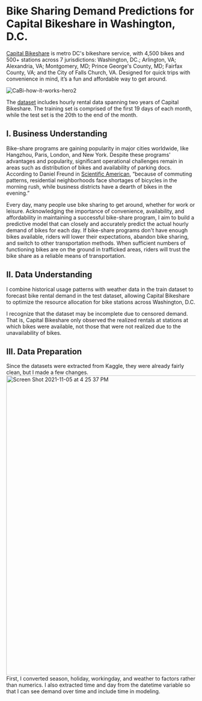 # Bike Sharing Demand Predictions for Capital Bikeshare in Washington, D.C.

[Capital Bikeshare](https://www.capitalbikeshare.com) is metro DC's bikeshare service, with 4,500 bikes and 500+ stations across 7 jurisdictions: Washington, DC.; Arlington, VA; Alexandria, VA; Montgomery, MD; Prince George's County, MD; Fairfax County, VA; and the City of Falls Church, VA. Designed for quick trips with convenience in mind, it’s a fun and affordable way to get around.

![CaBi-how-it-works-hero2](https://user-images.githubusercontent.com/93355594/139561008-607a884b-785c-4fa6-a6c9-ace57caca446.jpg)

The [dataset](https://www.kaggle.com/c/bike-sharing-demand/overview) includes hourly rental data spanning two years of Capital Bikeshare. The training set is comprised of the first 19 days of each month, while the test set is the 20th to the end of the month. 

## I. Business Understanding
Bike-share programs are gaining popularity in major cities worldwide, like Hangzhou, Paris, London, and New York. Despite these programs' advantages and popularity, significant operational challenges remain in areas such as distribution of bikes and availability of parking docs. According to Daniel Freund in [Scientific American](https://blogs.scientificamerican.com/observations/how-bike-sharing-can-be-more-efficient/), “because of commuting patterns, residential neighborhoods face shortages of bicycles in the morning rush, while business districts have a dearth of bikes in the evening.” 

Every day, many people use bike sharing to get around, whether for work or leisure. Acknowledging the importance of convenience, availability, and affordability in maintaining a successful bike-share program, I aim to build a predictive model that can closely and accurately predict the actual hourly demand of bikes for each day. If bike-share programs don't have enough bikes available, riders will lower their expectations, abandon bike sharing, and switch to other transportation methods. When sufficient numbers of functioning bikes are on the ground in trafficked areas, riders will trust the bike share as a reliable means of transportation.

## II. Data Understanding
I combine historical usage patterns with weather data in the train dataset to forecast bike rental demand in the test dataset, allowing Capital Bikeshare to optimize the resource allocation for bike stations across Washington, D.C.

I recognize that the dataset may be incomplete due to censored demand. That is, Capital Bikeshare only observed the realized rentals at stations at which bikes were available, not those that were not realized due to the unavailability of bikes.

## III. Data Preparation
Since the datasets were extracted from Kaggle, they were already fairly clean, but I made a few changes. 
<img width="798" alt="Screen Shot 2021-11-05 at 4 25 37 PM" src="https://user-images.githubusercontent.com/93355594/140574175-181f03c8-fbc3-4361-8258-13e664943c91.png">
First, I converted season, holiday, workingday, and weather to factors rather than numerics. I also extracted time and day from the datetime variable so that I can see demand over time and include time in modeling.




